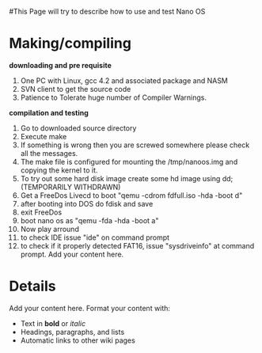 #This Page will try to describe how to use and test Nano OS

# Making/compiling #
**downloading and pre requisite**
  1. One PC with Linux, gcc 4.2 and associated package and NASM
  1. SVN client to get the source code
  1. Patience to Tolerate huge number of Compiler Warnings.

**compilation and testing**
  1. Go to downloaded source directory
  1. Execute make
  1. If something is wrong then you are screwed somewhere please check all the messages.
  1. The make file is configured for mounting the /tmp/nanoos.img and copying the kernel to it.
  1. To try out some hard disk image create some hd image using dd;(TEMPORARILY WITHDRAWN)
  1. Get a FreeDos Livecd to boot "qemu -cdrom fdfull.iso -hda <your hd image name> -boot d"
  1. after booting into DOS do fdisk and save
  1. exit FreeDos
  1. boot nano os as "qemu -fda <nanoos fd image> -hda <your hd image name> -boot a"
  1. Now play arround
  1. to check IDE issue "ide" on command prompt
  1. to check if it properly detected FAT16, issue "sysdriveinfo" at command prompt.
Add your content here.


# Details #

Add your content here.  Format your content with:
  * Text in **bold** or _italic_
  * Headings, paragraphs, and lists
  * Automatic links to other wiki pages